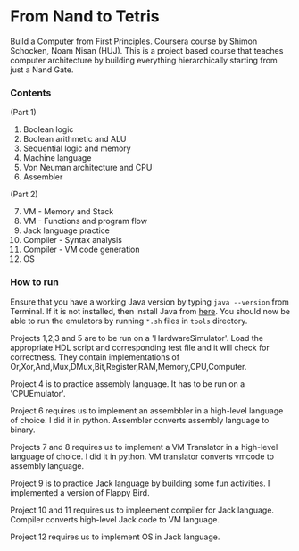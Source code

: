 
# From Nand to Tetris

Build a Computer from First Principles. Coursera course by Shimon Schocken, Noam Nisan (HUJ). This is a project based course that teaches computer architecture by building everything hierarchically starting from just a Nand Gate.

### Contents
(Part 1)
1. Boolean logic
2. Boolean arithmetic and ALU
3. Sequential logic and memory
4. Machine language
5. Von Neuman architecture and  CPU
6. Assembler

(Part 2)

7. VM - Memory and Stack
8. VM - Functions and program flow
9. Jack language practice
10. Compiler - Syntax analysis 
11. Compiler - VM code generation
12. OS


### How to run
Ensure that you have a working Java version by typing `java --version` from Terminal. If it is not installed, then install Java from [here](https://java.com/en/download/manual.jsp). You should now be able to run the emulators by running `*.sh` files in `tools` directory.

Projects 1,2,3 and 5 are to be run on a 'HardwareSimulator'. Load the appropriate HDL script and corresponding test file and it will check for correctness. They contain implementations of Or,Xor,And,Mux,DMux,Bit,Register,RAM,Memory,CPU,Computer.

Project 4 is to practice assembly language. It has to be run on a 'CPUEmulator'.

Project 6 requires us to implement an assembbler in a high-level language of choice. I did it in python. Assembler converts assembly language to binary.

Projects 7 and 8 requires us to implement a VM Translator in a high-level language of choice. I did it in python. VM translator converts vmcode to assembly language.

Project 9 is to practice Jack language by building some fun activities. I implemented a version of Flappy Bird.

Project 10 and 11 requires us to impleement compiler for Jack language. Compiler converts high-level Jack code to VM language.

Project 12 requires us to implement OS in Jack language.
